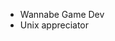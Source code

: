 - Wannabe Game Dev
- Unix appreciator

<!---
Shinji322/Shinji322 is a ✨ special ✨ repository because its `README.md` (this file) appears on your GitHub profile.
You can click the Preview link to take a look at your changes.
--->
